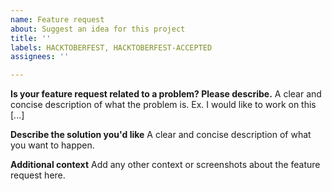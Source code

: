 ```yaml
---
name: Feature request
about: Suggest an idea for this project
title: ''
labels: HACKTOBERFEST, HACKTOBERFEST-ACCEPTED
assignees: ''

---
```


**Is your feature request related to a problem? Please describe.**
A clear and concise description of what the problem is. Ex. I would like to work on this  [...]

**Describe the solution you'd like**
A clear and concise description of what you want to happen.

**Additional context**
Add any other context or screenshots about the feature request here.
